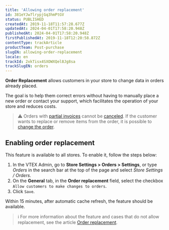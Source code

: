 ```yaml
---
title: 'Allowing order replacement'
id: 381eYJw7lrypjGq3hmPtGV
status: PUBLISHED
createdAt: 2019-11-18T11:57:28.677Z
updatedAt: 2024-04-01T17:58:20.948Z
publishedAt: 2024-04-01T17:58:20.948Z
firstPublishedAt: 2019-11-18T12:20:58.872Z
contentType: trackArticle
productTeam: Post-purchase
slugEN: allowing-order-replacement
locale: en
trackId: 2xkTisx4SXOWXQel8Jg8sa
trackSlugEN: orders
---
```


**Order Replacement** allows customers in your store to change data in orders already placed.

The goal is to help them correct errors without having to manually place a new order or contact your support, which facilitates the operation of your store and reduces costs.

> ⚠️ Orders with [partial invoices](https://help.vtex.com/en/tracks/pedidos--2xkTisx4SXOWXQel8Jg8sa/q9GPspTb9cHlMeAZfdEUe) cannot be [canceled](https://help.vtex.com/en/tutorial/como-cancelar-pedido--tutorials_186). If the customer wants to replace or remove items from the order, it is possible to [change the order](https://help.vtex.com/en/tutorial/alteracao-de-itens-de-um-pedido-finalizado--tutorials_190).

## Enabling order replacement

This feature is available to all stores. To enable it, follow the steps below:

1. In the VTEX Admin, go to **Store Settings > Orders > Settings**, or type *Orders* in the search bar at the top of the page and select *Store Settings / Orders*.
2. On the **General** tab, in the **Order replacement** field, select the checkbox <a class="far fa-check-square"></a> `Allow customers to make changes to orders`.  
3. Click `Save`.  

Within 15 minutes, after automatic cache refresh, the feature should be available.

> ℹ️ For more information about the feature and cases that do not allow replacement, see the article [Order replacement](https://help.vtex.com/en/tutorial/substituicao-de-pedidos--2IK9mwQjBKseQmE8K8saO8).
